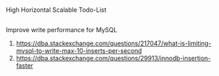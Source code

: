 ###
High Horizontal Scalable Todo-List

##
Improve write performance for MySQL

1. https://dba.stackexchange.com/questions/217047/what-is-limiting-mysql-to-write-max-10-inserts-per-second
2. https://dba.stackexchange.com/questions/29913/innodb-insertion-faster
